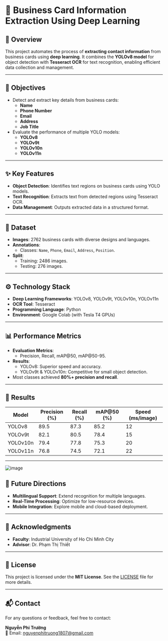# 📝 Business Card Information Extraction Using Deep Learning

## 🌟 Overview

This project automates the process of **extracting contact information** from business cards using **deep learning**. It combines the **YOLOv8 model** for object detection with **Tesseract OCR** for text recognition, enabling efficient data collection and management.

---

## 🎯 Objectives

- Detect and extract key details from business cards:
  - **Name**
  - **Phone Number**
  - **Email**
  - **Address**
  - **Job Title**
- Evaluate the performance of multiple YOLO models:
  - **YOLOv8**
  - **YOLOv9t**
  - **YOLOv10n**
  - **YOLOv11n**

---

## ✨ Key Features

- **Object Detection**: Identifies text regions on business cards using YOLO models.
- **Text Recognition**: Extracts text from detected regions using Tesseract OCR.
- **Data Management**: Outputs extracted data in a structured format.

---

## 📂 Dataset

- **Images**: 2762 business cards with diverse designs and languages.
- **Annotations**:
  - Classes: `Name`, `Phone`, `Email`, `Address`, `Position`.
- **Split**:
  - Training: 2486 images.
  - Testing: 276 images.

---

## ⚙️ Technology Stack

- **Deep Learning Frameworks**: YOLOv8, YOLOv9t, YOLOv10n, YOLOv11n
- **OCR Tool**: Tesseract
- **Programming Language**: Python
- **Environment**: Google Colab (with Tesla T4 GPUs)

---

## 📊 Performance Metrics

- **Evaluation Metrics**:
  - Precision, Recall, mAP@50, mAP@50-95.
- **Results**:
  - YOLOv8: Superior speed and accuracy.
  - YOLOv9t & YOLOv10n: Competitive for small object detection.
- Most classes achieved **80%+ precision and recall**.

---

## 🚀 Results

| **Model**    | **Precision (%)** | **Recall (%)** | **mAP@50 (%)** | **Speed (ms/image)** |
|--------------|-------------------|----------------|----------------|----------------------|
| YOLOv8       | 89.5              | 87.3           | 85.2           | 12                   |
| YOLOv9t      | 82.1              | 80.5           | 78.4           | 15                   |
| YOLOv10n     | 79.4              | 77.8           | 75.3           | 20                   |
| YOLOv11n     | 76.8              | 74.5           | 72.1           | 22                   |

---

![image](https://github.com/user-attachments/assets/21620f5f-67c7-45d5-9f59-c73fcceb0211)



## 🔮 Future Directions

- **Multilingual Support**: Extend recognition for multiple languages.
- **Real-Time Processing**: Optimize for low-resource devices.
- **Mobile Integration**: Explore mobile and cloud-based deployment.

---

## 🙏 Acknowledgments

- **Faculty**: Industrial University of Ho Chi Minh City
- **Advisor**: Dr. Phạm Thị Thiết

---

## 📜 License

This project is licensed under the **MIT License**. See the [LICENSE](LICENSE) file for more details.

---

## 📬 Contact

For any questions or feedback, feel free to contact:

**Nguyễn Phi Trường**  
📧 Email: nguyenphitruong1807@gmail.com  
